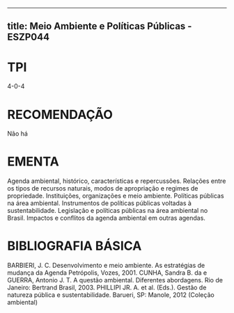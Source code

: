 
---
title: Meio Ambiente e Políticas Públicas - ESZP044 
---

# TPI

4-0-4

# RECOMENDAÇÃO

Não há

# EMENTA

Agenda ambiental, histórico, características e repercussões. Relações entre os tipos de recursos naturais, modos de apropriação e regimes de propriedade. Instituições, organizações e meio ambiente. Políticas públicas na área ambiental. Instrumentos de políticas públicas voltadas à sustentabilidade. Legislação e políticas públicas na área ambiental no Brasil. Impactos e conflitos da agenda ambiental em outras agendas.

# BIBLIOGRAFIA BÁSICA

BARBIERI, J. C. Desenvolvimento e meio ambiente. As estratégias de mudança da Agenda Petrópolis, Vozes, 2001.
CUNHA, Sandra B. da e GUERRA, Antonio J. T. A questão ambiental. Diferentes abordagens. Rio de Janeiro: Bertrand Brasil, 2003.
PHILLIPI JR. A. et al. (Eds.). Gestão de natureza pública e sustentabilidade. Barueri, SP: Manole, 2012 (Coleção ambiental)
        